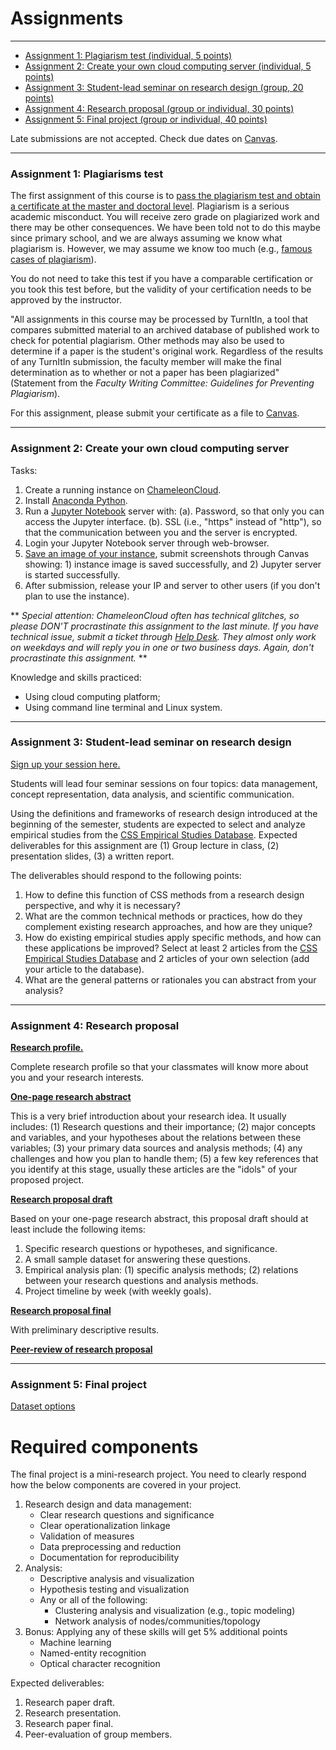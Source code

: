 # Assignments
---

<!-- %%%%%%Open source community / pedagogy as an assignment%%%%%-->

- [Assignment 1: Plagiarism test (individual, 5 points)](#a1)
- [Assignment 2: Create your own cloud computing server (individual, 5 points)](#a2)
- [Assignment 3: Student-lead seminar on research design (group, 20 points)](#a3)
- [Assignment 4: Research proposal (group or individual, 30 points)](#a4)
- [Assignment 5: Final project (group or individual, 40 points)](#a5)

Late submissions are not accepted. Check due dates on [Canvas](https://utexas.instructure.com/courses/1360223).

---
### <a name="a1"> Assignment 1: Plagiarisms test</a>

The first assignment of this course is to [pass the plagiarism test and obtain a certificate at the master and doctoral level](https://plagiarism.iu.edu/index.html). Plagiarism is a serious academic misconduct. You will receive zero grade on plagiarized work and there may be other consequences. We have been told not to do this maybe since primary school, and we are always assuming we know what plagiarism is. However, we may assume we know too much (e.g., [famous cases of plagiarism](https://www.google.com/search?q=famous+cases+of+plagiarism)).

You do not need to take this test if you have a comparable certification or you took this test before, but the validity of your certification needs to be approved by the instructor.

"All assignments in this course may be processed by TurnItIn, a tool that compares submitted material to an archived database of published work to check for potential plagiarism. Other methods may also be used to determine if a paper is the student's original work. Regardless of the results of any TurnItIn submission, the faculty member will make the final determination as to whether or not a paper has been plagiarized" (Statement from the _Faculty Writing Committee: Guidelines for Preventing Plagiarism_).

For this assignment, please submit your certificate as a file to [Canvas](https://utexas.instructure.com/courses/1360223/assignments/6166215).


---
### <a name="a2"> Assignment 2: Create your own cloud computing server</a>

Tasks:
1. Create a running instance on [ChameleonCloud](https://chameleoncloud.readthedocs.io/en/latest/getting-started/index.html).
2. Install [Anaconda Python](https://www.anaconda.com/distribution/).
3. Run a [Jupyter Notebook](https://jupyter-notebook.readthedocs.io/en/stable/public_server.html) server with:
    (a). Password, so that only you can access the Jupyter interface.
    (b). SSL (i.e., "https" instead of "http"), so that the communication between you and the server is encrypted.
4. Login your Jupyter Notebook server through web-browser.
5. [Save an image of your instance](https://chameleoncloud.readthedocs.io/en/latest/technical/images.html), submit screenshots through Canvas showing: 1) instance image is saved successfully, and 2) Jupyter server is started successfully.
6. After submission, release your IP and server to other users (if you don't plan to use the instance).

** _Special attention: ChameleonCloud often has technical glitches, so please DON'T procrastinate this assignment to the last minute. If you have technical issue, submit a ticket through [Help Desk](https://www.chameleoncloud.org/user/help/). They almost only work on weekdays and will reply you in one or two business days. Again, don't procrastinate this assignment._ **

Knowledge and skills practiced:
- Using cloud computing platform;
- Using command line terminal and Linux system.


---
### <a name="a3"> Assignment 3: Student-lead seminar on research design</a>

[Sign up your session here.](https://docs.google.com/spreadsheets/d/1TK8sDskwuuqSYCc484UdTftC_VW9d9Oap_LF7A0gPeY/edit#gid=1658895974)

Students will lead four seminar sessions on four topics: data management, concept representation, data analysis, and scientific communication.

Using the definitions and frameworks of research design introduced at the beginning of the semester, students are expected to select and analyze empirical studies from the [CSS Empirical Studies Database](https://utexas.instructure.com/courses/1360223). Expected deliverables for this assignment are (1) Group lecture in class, (2) presentation slides, (3) a written report.

The deliverables should respond to the following points:

1. How to define this function of CSS methods from a research design perspective, and why it is necessary?
2. What are the common technical methods or practices, how do they complement existing research approaches, and how are they unique?
3. How do existing empirical studies apply specific methods, and how can these applications be improved? Select at least 2 articles from the [CSS Empirical Studies Database](https://utexas.instructure.com/courses/1360223) and 2 articles of your own selection (add your article to the database).
4. What are the general patterns or rationales you can abstract from your analysis?


---
### <a name="a4">Assignment 4: Research proposal</a>

<u>**Research profile.**</u>

Complete research profile so that your classmates will know more about you and your research interests.

<u>**One-page research abstract**</u>

This is a very brief introduction about your research idea. It usually includes: (1) Research questions and their importance; (2) major concepts and variables, and your hypotheses about the relations between these variables; (3) your primary data sources and analysis methods; (4) any challenges and how you plan to handle them; (5) a few key references that you identify at this stage, usually these articles are the "idols" of your proposed project.

<u>**Research proposal draft**</u>

Based on your one-page research abstract, this proposal draft should at least include the following items:

1. Specific research questions or hypotheses, and significance.
2. A small sample dataset for answering these questions.
3. Empirical analysis plan: (1) specific analysis methods; (2) relations between your research questions and analysis methods.
4. Project timeline by week (with weekly goals).

<u>**Research proposal final**</u>

With preliminary descriptive results.

<u>**Peer-review of research proposal**</u>


---
### <a name="a5">Assignment 5: Final project</a>

[Dataset options](/final)

# Required components

The final project is a mini-research project. You need to clearly respond how the below components are covered in your project.

1. Research design and data management:
    - Clear research questions and significance
    - Clear operationalization linkage
    - Validation of measures
    - Data preprocessing and reduction
    - Documentation for reproducibility
2. Analysis:
    - Descriptive analysis and visualization
    - Hypothesis testing and visualization
    - Any or all of the following:
        - Clustering analysis and visualization (e.g., topic modeling)
        - Network analysis of nodes/communities/topology
3. Bonus: Applying any of these skills will get 5% additional points
    - Machine learning
    - Named-entity recognition
    - Optical character recognition

Expected deliverables:

1. Research paper draft.
2. Research presentation.
3. Research paper final.
4. Peer-evaluation of group members.